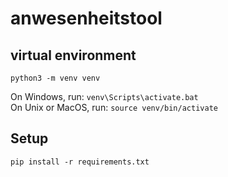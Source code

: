 # anwesenheitstool

## virtual environment
`python3 -m venv venv`

On Windows, run:
`venv\Scripts\activate.bat`\
On Unix or MacOS, run:
`source venv/bin/activate`

## Setup
`pip install -r requirements.txt`
